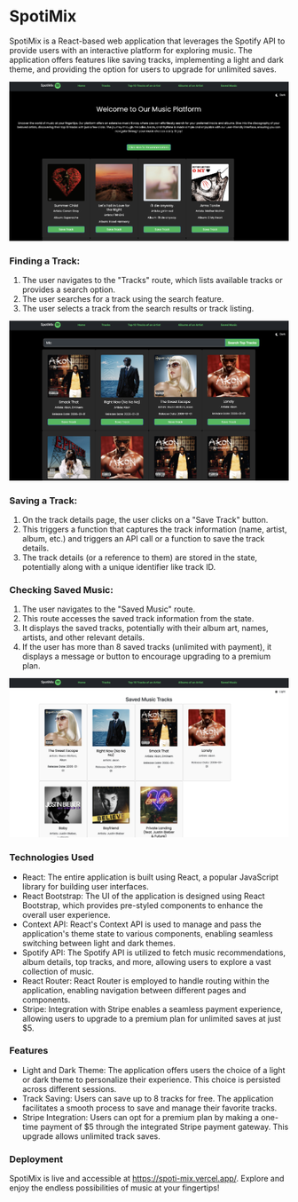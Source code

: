 # SpotiMix

SpotiMix is a React-based web application that leverages the Spotify API to provide users with an interactive platform for exploring music. The application offers features like saving tracks, implementing a light and dark theme, and providing the option for users to upgrade for unlimited saves.

![Images](./images/Home.png)


### Finding a Track:

1. The user navigates to the "Tracks" route, which lists available tracks or provides a search option.
2. The user searches for a track using the search feature.
3. The user selects a track from the search results or track listing.

![Images](./images/SearchingTracks.png)

### Saving a Track:

1. On the track details page, the user clicks on a "Save Track" button.
2. This triggers a function that captures the track information (name, artist, album, etc.) and triggers an API call or a function to save the track details.
3. The track details (or a reference to them) are stored in the state, potentially along with a unique identifier like track ID.

### Checking Saved Music:

1. The user navigates to the "Saved Music" route.
2. This route accesses the saved track information from the state.
3. It displays the saved tracks, potentially with their album art, names, artists, and other relevant details.
4. If the user has more than 8 saved tracks (unlimited with payment), it displays a message or button to encourage upgrading to a premium plan.

![Images](./images/SavedTracks.png)



### Technologies Used
* React: The entire application is built using React, a popular JavaScript library for building user interfaces.
* React Bootstrap: The UI of the application is designed using React Bootstrap, which provides pre-styled components to enhance the overall user experience.
* Context API: React's Context API is used to manage and pass the application's theme state to various components, enabling seamless switching between light and dark themes.
* Spotify API: The Spotify API is utilized to fetch music recommendations, album details, top tracks, and more, allowing users to explore a vast collection of music.
* React Router: React Router is employed to handle routing within the application, enabling navigation between different pages and components.
* Stripe: Integration with Stripe enables a seamless payment experience, allowing users to upgrade to a premium plan for unlimited saves at just $5.

### Features
* Light and Dark Theme: The application offers users the choice of a light or dark theme to personalize their experience. This choice is persisted across different sessions.
* Track Saving: Users can save up to 8 tracks for free. The application facilitates a smooth process to save and manage their favorite tracks.
* Stripe Integration: Users can opt for a premium plan by making a one-time payment of $5 through the integrated Stripe payment gateway. This upgrade allows unlimited track saves.

### Deployment

SpotiMix is live and accessible at https://spoti-mix.vercel.app/. Explore and enjoy the endless possibilities of music at your fingertips!

